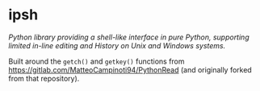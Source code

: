 # ipsh

_Python library providing a shell-like interface in pure Python,
supporting limited in-line editing and History on Unix and Windows systems._

Built around the `getch()` and `getkey()` functions from
<https://gitlab.com/MatteoCampinoti94/PythonRead>
(and originally forked from that repository).
